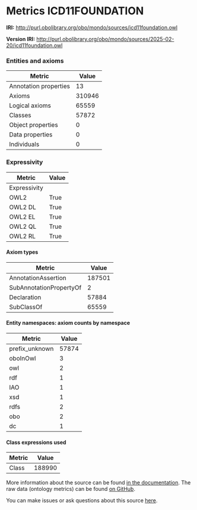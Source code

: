# Metrics ICD11FOUNDATION

**IRI:** http://purl.obolibrary.org/obo/mondo/sources/icd11foundation.owl

**Version IRI:** http://purl.obolibrary.org/obo/mondo/sources/2025-02-20/icd11foundation.owl

### Entities and axioms

| Metric | Value |
| ------ | ----- |
| Annotation properties | 13 |
| Axioms | 310946 |
| Logical axioms | 65559 |
| Classes | 57872 |
| Object properties | 0 |
| Data properties | 0 |
| Individuals | 0 |


### Expressivity

| Metric | Value |
| ------ | ----- |
| Expressivity |  |
| OWL2 | True |
| OWL2 DL | True |
| OWL2 EL | True |
| OWL2 QL | True |
| OWL2 RL | True |

#### Axiom types

| Metric | Value |
| ------ | ----- |
| AnnotationAssertion | 187501 |
| SubAnnotationPropertyOf | 2 |
| Declaration | 57884 |
| SubClassOf | 65559 |


#### Entity namespaces: axiom counts by namespace

| Metric | Value |
| ------ | ----- |
| prefix_unknown | 57874 |
| oboInOwl | 3 |
| owl | 2 |
| rdf | 1 |
| IAO | 1 |
| xsd | 1 |
| rdfs | 2 |
| obo | 2 |
| dc | 1 |


#### Class expressions used

| Metric | Value |
| ------ | ----- |
| Class | 188990 |


More information about the source can be found [in the documentation](../sources.md). The raw data (ontology metrics) can be found [on GitHub](https://github.com/monarch-initiative/mondo-ingest/tree/main/src/ontology/metadata).

You can make issues or ask questions about this source [here](https://github.com/monarch-initiative/mondo-ingest/issues).


